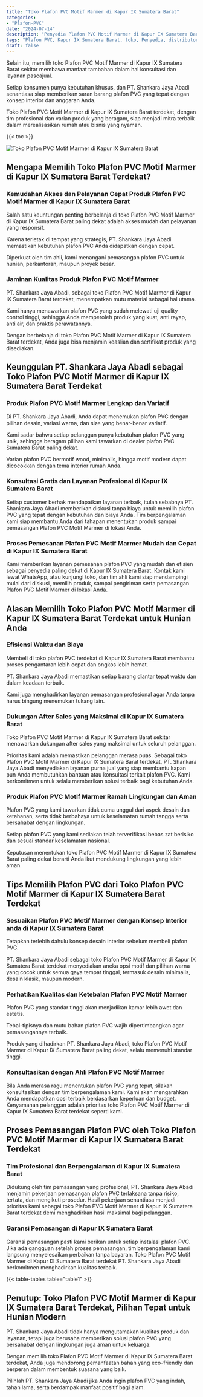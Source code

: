 ```yaml
---
title: "Toko Plafon PVC Motif Marmer di Kapur IX Sumatera Barat"
categories: 
- "Plafon-PVC"
date: "2024-07-14"
description: "Penyedia Plafon PVC Motif Marmer di Kapur IX Sumatera Barat untuk hunian, office, serta gerai. Produk unggulan, variasi motif, warna modern, beserta layanan penempatan ditangani oleh teknisi ahli serta garansi resmi!|Jasa penyediaan Plafon PVC Motif Marmer di Kapur IX Sumatera Barat bagi keperluan tempat tinggal, office, maupun gerai, beserta produk terbaik dan pemasangan oleh tenaga ahli berpengalaman dan garansi resmi.|Pilihan Plafon PVC Motif Marmer di Kapur IX Sumatera Barat yang terpercaya untuk tempat tinggal, perkantoran, dan toko, dengan material terbaik dan instalasi ditangani oleh teknisi profesional serta garansi resmi.|Penyediaan Plafon PVC Motif Marmer di Kapur IX Sumatera Barat bagi rumah, perkantoran, dan toko, beserta material berkualitas dan pemasangan dikerjakan oleh teknisi profesional, disertai dengan garansi resmi.}"
tags: "Plafon PVC, Kapur IX Sumatera Barat, toko, Penyedia, distributor"
draft: false
---
```


Selain itu, memilih toko Plafon PVC Motif Marmer di Kapur IX Sumatera Barat sekitar membawa manfaat tambahan dalam hal konsultasi dan layanan pascajual.

Setiap konsumen punya kebutuhan khusus, dan PT. Shankara Jaya Abadi senantiasa siap memberikan saran barang plafon PVC yang tepat dengan konsep interior dan anggaran Anda.

Toko Plafon PVC Motif Marmer di Kapur IX Sumatera Barat terdekat, dengan tim profesional dan varian produk yang beragam, siap menjadi mitra terbaik dalam merealisasikan rumah atau bisnis yang nyaman.

{{< toc >}}

![Toko Plafon PVC Motif Marmer di Kapur IX Sumatera Barat](/images/Plafon-PVC/Toko-Plafon-PVC-Motif-Marmer-di-Kapur-IX-Sumatera-Barat.png)


## Mengapa Memilih Toko Plafon PVC Motif Marmer di Kapur IX Sumatera Barat Terdekat?

### Kemudahan Akses dan Pelayanan Cepat Produk Plafon PVC Motif Marmer di Kapur IX Sumatera Barat

Salah satu keuntungan penting berbelanja di toko Plafon PVC Motif Marmer di Kapur IX Sumatera Barat paling dekat adalah akses mudah dan pelayanan yang responsif.

Karena terletak di tempat yang strategis, PT. Shankara Jaya Abadi memastikan kebutuhan plafon PVC Anda didapatkan dengan cepat.

Diperkuat oleh tim ahli, kami menangani pemasangan plafon PVC untuk hunian, perkantoran, maupun proyek besar.

### Jaminan Kualitas Produk Plafon PVC Motif Marmer

PT. Shankara Jaya Abadi, sebagai toko Plafon PVC Motif Marmer di Kapur IX Sumatera Barat terdekat, menempatkan mutu material sebagai hal utama.

Kami hanya menawarkan plafon PVC yang sudah melewati uji quality control tinggi, sehingga Anda memperoleh produk yang kuat, anti rayap, anti air, dan praktis perawatannya.

Dengan berbelanja di toko Plafon PVC Motif Marmer di Kapur IX Sumatera Barat terdekat, Anda juga bisa menjamin keaslian dan sertifikat produk yang disediakan.

## Keunggulan PT. Shankara Jaya Abadi sebagai Toko Plafon PVC Motif Marmer di Kapur IX Sumatera Barat Terdekat

### Produk Plafon PVC Motif Marmer Lengkap dan Variatif

Di PT. Shankara Jaya Abadi, Anda dapat menemukan plafon PVC dengan pilihan desain, variasi warna, dan size yang benar-benar variatif.

Kami sadar bahwa setiap pelanggan punya kebutuhan plafon PVC yang unik, sehingga beragam pilihan kami tawarkan di dealer plafon PVC Sumatera Barat paling dekat.

Varian plafon PVC bermotif wood, minimalis, hingga motif modern dapat dicocokkan dengan tema interior rumah Anda.

### Konsultasi Gratis dan Layanan Profesional di Kapur IX Sumatera Barat

Setiap customer berhak mendapatkan layanan terbaik, itulah sebabnya PT. Shankara Jaya Abadi memberikan diskusi tanpa biaya untuk memilih plafon PVC yang tepat dengan kebutuhan dan biaya Anda. Tim berpengalaman kami siap membantu Anda dari tahapan menentukan produk sampai pemasangan Plafon PVC Motif Marmer di lokasi Anda.

### Proses Pemesanan Plafon PVC Motif Marmer Mudah dan Cepat di Kapur IX Sumatera Barat

Kami memberikan layanan pemesanan plafon PVC yang mudah dan efisien sebagai penyedia paling dekat di Kapur IX Sumatera Barat. Kontak kami lewat WhatsApp, atau kunjungi toko, dan tim ahli kami siap mendampingi mulai dari diskusi, memilih produk, sampai pengiriman serta pemasangan Plafon PVC Motif Marmer di lokasi Anda.

## Alasan Memilih Toko Plafon PVC Motif Marmer di Kapur IX Sumatera Barat Terdekat untuk Hunian Anda

### Efisiensi Waktu dan Biaya

Membeli di toko plafon PVC terdekat di Kapur IX Sumatera Barat membantu proses pengantaran lebih cepat dan ongkos lebih hemat.

PT. Shankara Jaya Abadi memastikan setiap barang diantar tepat waktu dan dalam keadaan terbaik.

Kami juga menghadirkan layanan pemasangan profesional agar Anda tanpa harus bingung menemukan tukang lain.

### Dukungan After Sales yang Maksimal di Kapur IX Sumatera Barat

Toko Plafon PVC Motif Marmer di Kapur IX Sumatera Barat sekitar menawarkan dukungan after sales yang maksimal untuk seluruh pelanggan.

Prioritas kami adalah memastikan pelanggan merasa puas. Sebagai toko Plafon PVC Motif Marmer di Kapur IX Sumatera Barat terdekat, PT. Shankara Jaya Abadi menyediakan layanan purna jual yang siap membantu kapan pun Anda membutuhkan bantuan atau konsultasi terkait plafon PVC. Kami berkomitmen untuk selalu memberikan solusi terbaik bagi kebutuhan Anda.

### Produk Plafon PVC Motif Marmer Ramah Lingkungan dan Aman

Plafon PVC yang kami tawarkan tidak cuma unggul dari aspek desain dan ketahanan, serta tidak berbahaya untuk keselamatan rumah tangga serta bersahabat dengan lingkungan.

Setiap plafon PVC yang kami sediakan telah terverifikasi bebas zat berisiko dan sesuai standar keselamatan nasional.

Keputusan menentukan toko Plafon PVC Motif Marmer di Kapur IX Sumatera Barat paling dekat berarti Anda ikut mendukung lingkungan yang lebih aman.

## Tips Memilih Plafon PVC dari Toko Plafon PVC Motif Marmer di Kapur IX Sumatera Barat Terdekat

### Sesuaikan Plafon PVC Motif Marmer dengan Konsep Interior anda di Kapur IX Sumatera Barat

Tetapkan terlebih dahulu konsep desain interior sebelum membeli plafon PVC.

PT. Shankara Jaya Abadi sebagai toko Plafon PVC Motif Marmer di Kapur IX Sumatera Barat terdekat menyediakan aneka opsi motif dan pilihan warna yang cocok untuk semua gaya tempat tinggal, termasuk desain minimalis, desain klasik, maupun modern.

### Perhatikan Kualitas dan Ketebalan Plafon PVC Motif Marmer

Plafon PVC yang standar tinggi akan menjadikan kamar lebih awet dan estetis.

Tebal-tipisnya dan mutu bahan plafon PVC wajib dipertimbangkan agar pemasangannya terbaik.

Produk yang dihadirkan PT. Shankara Jaya Abadi, toko Plafon PVC Motif Marmer di Kapur IX Sumatera Barat paling dekat, selalu memenuhi standar tinggi.

### Konsultasikan dengan Ahli Plafon PVC Motif Marmer

Bila Anda merasa ragu menentukan plafon PVC yang tepat, silakan konsultasikan dengan tim berpengalaman kami. Kami akan mengarahkan Anda mendapatkan opsi terbaik berdasarkan keperluan dan budget. Kenyamanan pelanggan adalah prioritas toko Plafon PVC Motif Marmer di Kapur IX Sumatera Barat terdekat seperti kami.

## Proses Pemasangan Plafon PVC oleh Toko Plafon PVC Motif Marmer di Kapur IX Sumatera Barat Terdekat

### Tim Profesional dan Berpengalaman di Kapur IX Sumatera Barat

Didukung oleh tim pemasangan yang profesional, PT. Shankara Jaya Abadi menjamin pekerjaan pemasangan plafon PVC terlaksana tanpa risiko, tertata, dan mengikuti prosedur. Hasil pekerjaan senantiasa menjadi prioritas kami sebagai toko Plafon PVC Motif Marmer di Kapur IX Sumatera Barat terdekat demi menghadirkan hasil maksimal bagi pelanggan.

### Garansi Pemasangan di Kapur IX Sumatera Barat

Garansi pemasangan pasti kami berikan untuk setiap instalasi plafon PVC. Jika ada gangguan setelah proses pemasangan, tim berpengalaman kami langsung menyelesaikan perbaikan tanpa bayaran. Toko Plafon PVC Motif Marmer di Kapur IX Sumatera Barat terdekat PT. Shankara Jaya Abadi berkomitmen menghadirkan kualitas terbaik.

{{< table-tables table="table1" >}}

## Penutup: Toko Plafon PVC Motif Marmer di Kapur IX Sumatera Barat Terdekat, Pilihan Tepat untuk Hunian Modern

PT. Shankara Jaya Abadi tidak hanya mengutamakan kualitas produk dan layanan, tetapi juga berusaha memberikan solusi plafon PVC yang bersahabat dengan lingkungan juga aman untuk keluarga.

Dengan memilih toko Plafon PVC Motif Marmer di Kapur IX Sumatera Barat terdekat, Anda juga mendorong pemanfaatan bahan yang eco-friendly dan berperan dalam membentuk suasana yang baik.

Pilihlah PT. Shankara Jaya Abadi jika Anda ingin plafon PVC yang indah, tahan lama, serta berdampak manfaat positif bagi alam.